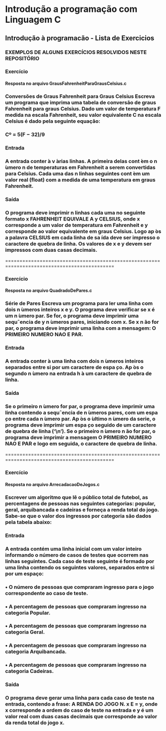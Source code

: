 # Introdução a programação com Linguagem C

<h2>Introdução à programacão - Lista de Exercicios</h2>

### EXEMPLOS DE ALGUNS EXERCÍCIOS RESOLVIDOS NESTE REPOSITÓRIO

<h3>Exercício</h3>
<h4> Resposta no arquivo GrausFahrenheitParaGrausCelsius.c </h4>
<h3>Conversões de Graus Fahrenheit para Graus Celsius
Escreva um programa que imprima uma tabela de conversão de graus Fahrenheit para graus Celsius. Dado
um valor de temperatura F medida na escala Fahrenheit, seu valor equivalente C na escala Celsius é dado
pela seguinte equação:</h3>

<h3>Cº = 5(F − 32)/9</h3> 

<h3>Entrada</h3>
<h3>A entrada conter ́a v ́arias linhas. A primeira delas cont ́em o n ́umero n de temperaturas em Fahrenheit
a serem convertidas para Celsius. Cada uma das n linhas seguintes cont ́em um valor real (float) com a
medida de uma temperatura em graus Fahrenheit.</h3>

<h3>Saída</h3>
<h3>O programa deve imprimir n linhas cada uma no seguinte formato x FAHRENHEIT EQUIVALE A
y CELSIUS, onde x corresponde a um valor de temperatura em Fahrenheit e y corresponde ao valor
equivalente em graus Celsius. Logo ap ́os a palavra CELSIUS em cada linha de sa ́ıda deve ser impresso o
caractere de quebra de linha. Os valores de x e y devem ser impressos com duas casas decimais.</h3>

============================================================================================

<h3>Exercício</h3>
<h4> Resposta no arquivo QuadradoDePares.c </h4>
<h3>Série de Pares
Escreva um programa para ler uma linha com dois n ́umeros inteiros x e y. O programa deve verificar se x
é um n ́umero par. Se for, o programa deve imprimir uma sequˆencia de y n ́umeros pares, iniciando com x.
Se x n ̃ao for par, o programa deve imprimir uma linha com a mensagem: O PRIMEIRO NUMERO NAO
E PAR.</h3>

<h3>Entrada</h3>
<h3>A entrada conter ́a uma linha com dois n ́umeros inteiros separados entre si por um caractere de espa ̧co.
Ap ́os o segundo n ́umero na entrada h ́a um caractere de quebra de linha.</h3>

<h3>Saída</h3>
<h3>Se o primeiro n ́umero for par, o programa deve imprimir uma linha contendo a sequˆencia de n ́umeros pares,
com um espa ̧co entre cada n ́umero par. Ap ́os o  ́ultimo n ́umero da serie, o programa deve imprimir um
espa ̧co seguido de um caractere de quebra de linha (‘\n’). Se o primeiro n ́umero n ̃ao for par, o programa
deve imprimir a mensagem O PRIMEIRO NUMERO NAO E PAR e logo em seguida, o caractere de
quebra de linha.</h3>

============================================================================================

<h3>Exercício</h3>
<h4> Resposta no arquivo ArrecadacaoDeJogos.c </h4> 

<h3>Escrever um algoritmo que lê o público total de futebol, as percentagens de pessoas nas seguintes
categorias: popular, geral, arquibancada e cadeiras e forneça a renda total do jogo. Sabe-se que o valor
dos ingressos por categoria são dados pela tabela abaixo:</h3>

<h3>Entrada</h3>
<h3>A entrada contém uma linha inicial com um valor inteiro informando o número de casos de testes que
ocorrem nas linhas seguintes. Cada caso de teste seguinte é formado por uma linha contendo os seguintes
valores, separados entre si por um espaço:</h3>
<h3>• O número de pessoas que compraram ingresso para o jogo correspondente ao caso de teste.</h3>
<h3>• A percentagem de pessoas que compraram ingresso na categoria Popular.</h3>
<h3>• A percentagem de pessoas que compraram ingresso na categoria Geral.</h3>
<h3>• A percentagem de pessoas que compraram ingresso na categoria Arquibancada.</h3>
<h3>• A percentagem de pessoas que compraram ingresso na categoria Cadeiras.</h3>

<h3>Saída</h3>
<h3>O programa deve gerar uma linha para cada caso de teste na entrada, contendo a frase: A RENDA DO
JOGO N. x E = y, onde x corresponde a ordem do caso de teste na entrada e y é um valor real com duas
casas decimais que corresponde ao valor da renda total do jogo x.</h3>

